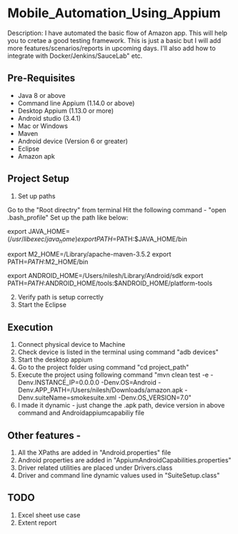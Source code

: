 # Mobile_Automation_Using_Appium

Description:
I have automated the basic flow of Amazon app. This will help you to cretae a good testing framework. This is just a basic but I will add more features/scenarios/reports in upcoming days. I'll also add how to integrate with Docker/Jenkins/SauceLab" etc.   

Pre-Requisites
--------------

- Java 8 or above
- Command line Appium (1.14.0 or above)
- Desktop Appium (1.13.0 or more) 
- Android studio (3.4.1)
- Mac or Windows 
- Maven 
- Android device (Version 6 or greater)
- Eclipse 
- Amazon apk 



Project Setup
---------------

1. Set up paths

Go to the "Root directry" from terminal
Hit the following command - "open .bash_profile"
Set up the path like below: 

export JAVA_HOME=$(/usr/libexec/java_home)
export PATH=$PATH:$JAVA_HOME/bin

export M2_HOME=/Library/apache-maven-3.5.2
export PATH=$PATH:$M2_HOME/bin

export ANDROID_HOME=/Users/nilesh/Library/Android/sdk
export PATH=${PATH}:$ANDROID_HOME/tools:$ANDROID_HOME/platform-tools

2. Verify path is setup correctly 
3. Start the Eclipse


Execution
----------

1. Connect physical device to Machine 
2. Check device is listed in the terminal using command "adb devices"
3. Start the desktop appium 
3. Go to the project folder using command "cd project_path"
4. Execute the project using following command "mvn clean test -e -Denv.INSTANCE_IP=0.0.0.0 -Denv.OS=Android -Denv.APP_PATH=/Users/nilesh/Downloads/amazon.apk -Denv.suiteName=smokesuite.xml -Denv.OS_VERSION=7.0" 
5. I made it dynamic - just change the .apk path, device version in above command and Androidappiumcapabiliy file


Other features -
-----------------
1. All the XPaths are added in "Android.properties" file 
2. Android properties are added in "AppiumAndroidCapabilities.properties"
3. Driver related utilities are placed under Drivers.class
4. Driver and command line dynamic values used in "SuiteSetup.class"

TODO 
---------------
1. Excel sheet use case
2. Extent report 
